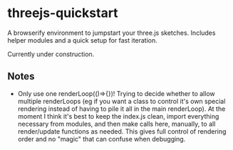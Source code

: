# threejs-quickstart
A browserify environment to jumpstart your three.js sketches. Includes helper
modules and a quick setup for fast iteration.

Currently under construction.

## Notes
* Only use one renderLoop(()=>{})! Trying to decide whether to allow multiple renderLoops
  (eg if you want a class to control it's own special rendering instead of having
  to pile it all in the main renderLoop). At the moment I think it's best to keep
  the index.js clean, import everything necessary from modules, and then make calls
  here, manually, to all render/update functions as needed. This gives full control
  of rendering order and no "magic" that can confuse when debugging.
